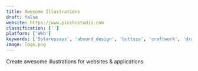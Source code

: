 ```yaml
---
title: Awesome Illustrations
draft: false 
website: https://www.picchustudio.com
classification: ['']
platform: ['Web']
keywords: ['5staressays', 'absurd_design', 'buttsss', 'craftwork', 'drawkit', 'dropshipping_illustrations', 'fresh_folk', 'glaze', 'handsome_illustrations', 'humaaans', 'illustration_gallery', 'juicy_illustrations', 'neural_network_generated_illustrations', 'open_doodles', 'paper_illustrations', 'stories_illustration_kit', 'struct_illustrations', 'talk_to_transformer', 'illlustrations']
image: logo.png
---
```

Create awesome illustrations for websites & applications